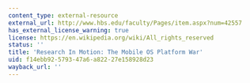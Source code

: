 ```yaml
---
content_type: external-resource
external_url: http://www.hbs.edu/faculty/Pages/item.aspx?num=42557
has_external_license_warning: true
license: https://en.wikipedia.org/wiki/All_rights_reserved
status: ''
title: 'Research In Motion: The Mobile OS Platform War'
uid: f14ebb92-5793-47a6-a822-27e158928d23
wayback_url: ''
---
```

